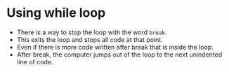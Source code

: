 # Using while loop

- There is a way to stop the loop with the word `break`. 
- This exits the loop and stops all code at that point. 
- Even if there is more code written after break that is inside the loop.
- After break, the computer jumps out of the loop to the next unindented line of code.
